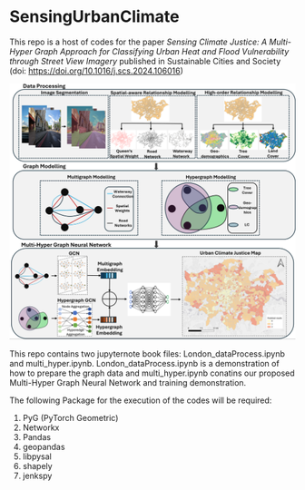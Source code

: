 # SensingUrbanClimate

This repo is a host of codes for the paper *Sensing Climate Justice: A Multi-Hyper Graph Approach for Classifying Urban Heat and Flood Vulnerability through Street View Imagery* published in Sustainable Cities and Society (doi: https://doi.org/10.1016/j.scs.2024.106016)

<img src="https://github.com/PengyuanLiu1993/SensingUrbanClimate/blob/main/ucj_github.png/">

This repo contains two jupyternote book files: London_dataProcess.ipynb and multi_hyper.ipynb. London_dataProcess.ipynb is a demonstration of how to prepare the graph data and multi_hyper.ipynb conatins our proposed Multi-Hyper Graph Neural Network and training demonstration. 

The following Package for the execution of the codes will be required:

1. PyG (PyTorch Geometric)
2. Networkx
3. Pandas
4. geopandas
5. libpysal
6. shapely
7. jenkspy
